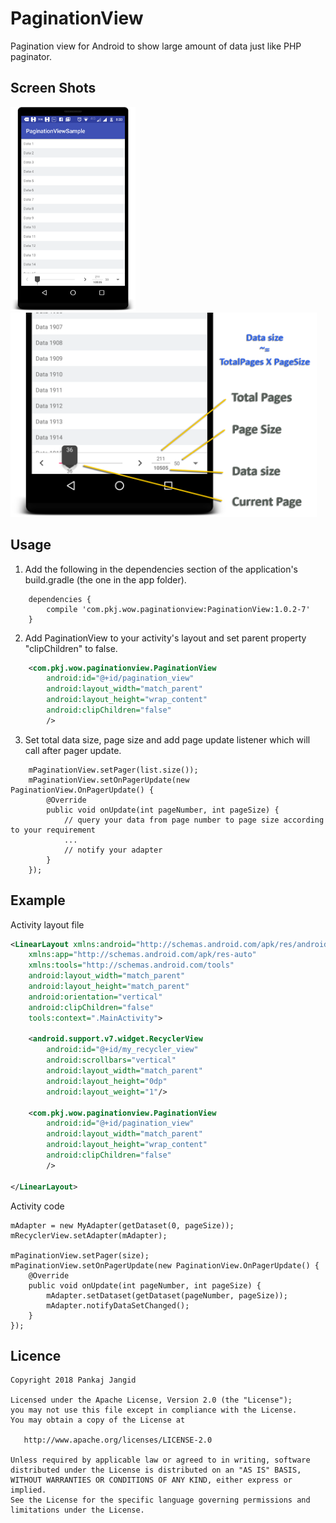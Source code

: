 # PaginationView
Pagination view for Android to show large amount of data just like PHP paginator.

## Screen Shots

<div>
<img src="https://raw.githubusercontent.com/pkjvit/PaginationView/master/ScreenShots/device-2018-04-22-181415.png" width="200"><img width="20">
<img src="https://raw.githubusercontent.com/pkjvit/PaginationView/master/ScreenShots/pagination_detail.png" width="490">
</div>

## Usage
1. Add the following in the dependencies section of the application's build.gradle (the one in the app folder).
```
    dependencies {
        compile 'com.pkj.wow.paginationview:PaginationView:1.0.2-7'
    }
```
2. Add PaginationView to your activity's layout and set parent property "clipChildren" to false.
```xml
    <com.pkj.wow.paginationview.PaginationView
        android:id="@+id/pagination_view"
        android:layout_width="match_parent"
        android:layout_height="wrap_content"
        android:clipChildren="false"
        />
```
3. Set total data size, page size and add page update listener which will call after pager update.
```
    mPaginationView.setPager(list.size());
    mPaginationView.setOnPagerUpdate(new PaginationView.OnPagerUpdate() {
        @Override
        public void onUpdate(int pageNumber, int pageSize) {
            // query your data from page number to page size according to your requirement
            ...
            // notify your adapter
        }
    });
```

## Example

Activity layout file
```xml
<LinearLayout xmlns:android="http://schemas.android.com/apk/res/android"
    xmlns:app="http://schemas.android.com/apk/res-auto"
    xmlns:tools="http://schemas.android.com/tools"
    android:layout_width="match_parent"
    android:layout_height="match_parent"
    android:orientation="vertical"
    android:clipChildren="false"
    tools:context=".MainActivity">

    <android.support.v7.widget.RecyclerView
        android:id="@+id/my_recycler_view"
        android:scrollbars="vertical"
        android:layout_width="match_parent"
        android:layout_height="0dp"
        android:layout_weight="1"/>

    <com.pkj.wow.paginationview.PaginationView
        android:id="@+id/pagination_view"
        android:layout_width="match_parent"
        android:layout_height="wrap_content"
        android:clipChildren="false"
        />
        
</LinearLayout>
```

Activity code
```
mAdapter = new MyAdapter(getDataset(0, pageSize));
mRecyclerView.setAdapter(mAdapter);

mPaginationView.setPager(size);
mPaginationView.setOnPagerUpdate(new PaginationView.OnPagerUpdate() {
    @Override
    public void onUpdate(int pageNumber, int pageSize) {
        mAdapter.setDataset(getDataset(pageNumber, pageSize));
        mAdapter.notifyDataSetChanged();
    }
});
```

## Licence
    Copyright 2018 Pankaj Jangid

    Licensed under the Apache License, Version 2.0 (the "License");
    you may not use this file except in compliance with the License.
    You may obtain a copy of the License at

       http://www.apache.org/licenses/LICENSE-2.0

    Unless required by applicable law or agreed to in writing, software
    distributed under the License is distributed on an "AS IS" BASIS,
    WITHOUT WARRANTIES OR CONDITIONS OF ANY KIND, either express or implied.
    See the License for the specific language governing permissions and
    limitations under the License.
